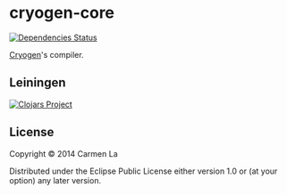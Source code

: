 # cryogen-core

[![Dependencies Status](https://versions.deps.co/cryogen-project/cryogen-core/status.svg)](https://versions.deps.co/cryogen-project/cryogen-core)

[Cryogen](https://github.com/lacarmen/cryogen)'s compiler.

## Leiningen
[![Clojars Project](http://clojars.org/cryogen-core/latest-version.svg)](http://clojars.org/cryogen-core)

## License

Copyright © 2014 Carmen La

Distributed under the Eclipse Public License either version 1.0 or (at
your option) any later version.
